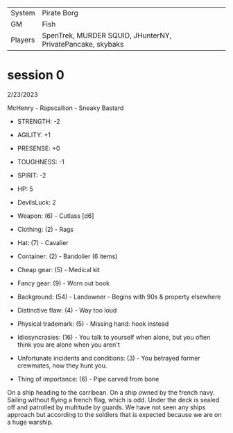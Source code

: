 |         |           |
| ------- | --------- |
| System  | Pirate Borg |
| GM      | Fish |
| Players | SpenTrek, MURDER SQUID, JHunterNY, PrivatePancake, skybaks |


# session 0
2/23/2023


McHenry - Rapscallion - Sneaky Bastard

* STRENGTH: -2
* AGILITY: +1
* PRESENSE: +0
* TOUGHNESS: -1
* SPIRIT: -2
* HP: 5
* DevilsLuck: 2

* Weapon: (6) - Cutlass [d6]
* Clothing: (2) - Rags
* Hat: (7) - Cavalier
* Container: (2) - Bandolier (6 items)
* Cheap gear: (5) - Medical kit
* Fancy gear: (9) - Worn out book

* Background: (54) - Landowner - Begins with 90s & property elsewhere
* Distinctive flaw: (4) - Way too loud
* Physical trademark: (5) - Missing hand: hook instead
* Idiosyncrasies: (16) - You talk to yourself when alone, but you often think you are alone when you aren't
* Unfortunate incidents and conditions: (3) - You betrayed former crewmates, now they hunt you.
* Thing of importance: (6) - Pipe carved from bone


On a ship heading to the carribean.
On a ship owned by the french navy. Sailing without flying a french flag, which is odd. Under the deck is sealed off and patrolled by multitude by guards. We have not seen any ships approach but according to the soldiers that is expected because we are on a huge warship.


